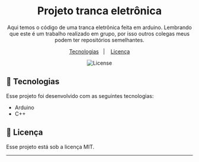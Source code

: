 <h1 align="center"> Projeto tranca eletrônica </h1>

<p align="center">
Aqui temos o código de uma tranca eletrônica feita em arduino. Lembrando que este é um trabalho realizado em grupo, por isso outros colegas meus podem ter repositórios semelhantes.
</p>

<p align="center">
  <a href="#-tecnologias">Tecnologias</a>&nbsp;&nbsp;&nbsp;|&nbsp;&nbsp;&nbsp;
  <a href="#memo-licença">Licença</a>
</p>

<p align="center">
  <img alt="License" src="https://img.shields.io/static/v1?label=license&message=MIT&color=49AA26&labelColor=000000">
</p>


## 🚀 Tecnologias

Esse projeto foi desenvolvido com as seguintes tecnologias:

- Arduino
- C++

## :memo: Licença

Esse projeto está sob a licença MIT.

---
